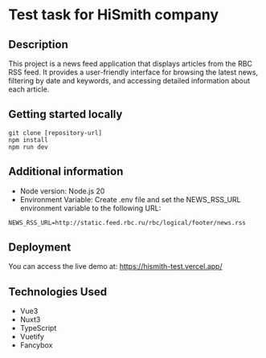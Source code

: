 # Test task for HiSmith company

## Description
This project is a news feed application that displays articles from the RBC RSS feed. It provides a user-friendly interface for browsing the latest news, filtering by date and keywords, and accessing detailed information about each article.

## Getting started locally
```
git clone [repository-url]
npm install
npm run dev
```

## Additional information
* Node version: Node.js 20
* Environment Variable: Create .env file and set the NEWS_RSS_URL environment variable to the following URL:
```
NEWS_RSS_URL=http://static.feed.rbc.ru/rbc/logical/footer/news.rss
```

## Deployment
You can access the live demo at: https://hismith-test.vercel.app/

## Technologies Used
* Vue3
* Nuxt3
* TypeScript
* Vuetify
* Fancybox
